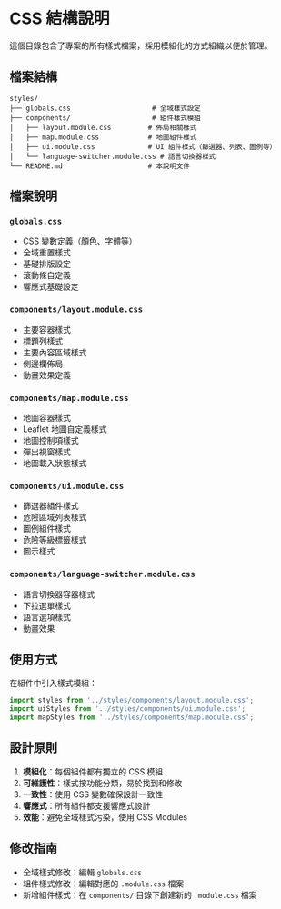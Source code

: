 # CSS 結構說明

這個目錄包含了專案的所有樣式檔案，採用模組化的方式組織以便於管理。

## 檔案結構

```
styles/
├── globals.css                    # 全域樣式設定
├── components/                    # 組件樣式模組
│   ├── layout.module.css         # 佈局相關樣式
│   ├── map.module.css            # 地圖組件樣式
│   ├── ui.module.css             # UI 組件樣式（篩選器、列表、圖例等）
│   └── language-switcher.module.css # 語言切換器樣式
└── README.md                     # 本說明文件
```

## 檔案說明

### `globals.css`
- CSS 變數定義（顏色、字體等）
- 全域重置樣式
- 基礎排版設定
- 滾動條自定義
- 響應式基礎設定

### `components/layout.module.css`
- 主要容器樣式
- 標題列樣式
- 主要內容區域樣式
- 側邊欄佈局
- 動畫效果定義

### `components/map.module.css`
- 地圖容器樣式
- Leaflet 地圖自定義樣式
- 地圖控制項樣式
- 彈出視窗樣式
- 地圖載入狀態樣式

### `components/ui.module.css`
- 篩選器組件樣式
- 危險區域列表樣式
- 圖例組件樣式
- 危險等級標籤樣式
- 圖示樣式

### `components/language-switcher.module.css`
- 語言切換器容器樣式
- 下拉選單樣式
- 語言選項樣式
- 動畫效果

## 使用方式

在組件中引入樣式模組：

```javascript
import styles from '../styles/components/layout.module.css';
import uiStyles from '../styles/components/ui.module.css';
import mapStyles from '../styles/components/map.module.css';
```

## 設計原則

1. **模組化**：每個組件都有獨立的 CSS 模組
2. **可維護性**：樣式按功能分類，易於找到和修改
3. **一致性**：使用 CSS 變數確保設計一致性
4. **響應式**：所有組件都支援響應式設計
5. **效能**：避免全域樣式污染，使用 CSS Modules

## 修改指南

- 全域樣式修改：編輯 `globals.css`
- 組件樣式修改：編輯對應的 `.module.css` 檔案
- 新增組件樣式：在 `components/` 目錄下創建新的 `.module.css` 檔案 